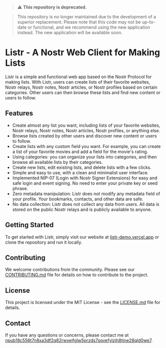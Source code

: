 > :warning: **This repository is deprecated.** 

> This repository is no longer maintained due to the development of a superior replacement. Please note that this code may not be up-to-date or functional, and we recommend using the new application instead. The new application will be available soon.

# Listr - A Nostr Web Client for Making Lists

Listr is a simple and functional web app based on the Nostr Protocol for making lists. With Listr, users can create lists of their favorite websites, Nostr relays, Nostr notes, Nostr articles, or Nostr profiles based on certain categories. Other users can then browse these lists and find new content or users to follow.

## Features

- Create almost any list you want, including lists of your favorite websites, Nostr relays, Nostr notes, Nostr articles, Nostr profiles, or anything else.
- Browse lists created by other users and discover new content or users to follow.
- Create lists with any custom field you want. For example, you can create a list of your favorite movies and add a field for the movie's rating.
- Using categories: you can organize your lists into categories, and then browse all available lists by their categories.
- Create new lists, edit existing lists, and delete lists with a few clicks.
- Simple and easy to use, with a clean and minimalist user interface.
- Implemented NIP-07 (Login with Nostr Signer Extensions) for easy and safe login and event signing. No need to enter your private key or seed phrase.
- Zero metadata manipulation: Listr does not modify any metadata field of your profile. Your bookmarks, contacts, and other data are safe.
- No data collection: Listr does not collect any data from users. All data is stored on the public Nostr relays and is publicly available to anyone.

## Getting Started

To get started with Listr, simply visit our website at [listr-demo.vercel.app](https://listr-demo.vercel.app/) or clone the repository and run it locally.

## Contributing

We welcome contributions from the community. Please see our [CONTRIBUTING.md](https://github.com/sepehr-safari/listr/blob/master/CONTRIBUTING.md) file for details on how to contribute to the project.

## License

This project is licensed under the MIT License - see the [LICENSE.md](https://github.com/sepehr-safari/listr/blob/master/LICENSE.md) file for details.

## Contact

If you have any questions or concerns, please contact me at [npub18c556t7n8xa3df2q82rwxejfglw5przds7sqvefylzjh8tjne28qld0we7](https://www.nostribe.com/profile/npub18c556t7n8xa3df2q82rwxejfglw5przds7sqvefylzjh8tjne28qld0we7).
